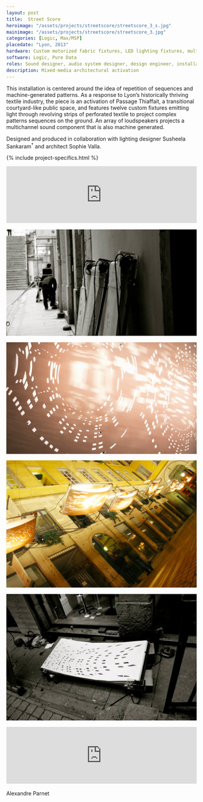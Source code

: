```yaml
---
layout: post
title:  Street Score
heroimage: "/assets/projects/streetscore/streetscore_3_s.jpg"
mainimage: "/assets/projects/streetscore/streetscore_3.jpg"
categories: [Logic, Max/MSP]
placedate: "Lyon, 2013"
hardware: Custom motorized fabric fixtures, LED lighting fixtures, multichannel audio system, computer
software: Logic, Pure Data
roles: Sound designer, audio system designer, design engineer, installation coordinator
description: Mixed-media architectural activation
---
```


<div class="project-narrative">
<p>This installation is centered around the idea of repetition of sequences and machine-generated patterns. As a response to Lyon’s historically thriving textile industry, the piece is an activation of Passage Thiaffait, a transitional courtyard-like public space, and features twelve custom fixtures emitting light through revolving strips of perforated textile to project complex patterns sequences on the ground. An array of loudspeakers projects a multichannel sound component that is also machine generated.</p>

<p>Designed and produced in collaboration with lighting designer Susheela Sankaram<sup>†</sup> and architect Sophie Valla.</p>
</div>

{% include project-specifics.html %}

<div class="project-media">
<iframe width="100%" scrolling="no" frameborder="no" allow="autoplay" src="https://w.soundcloud.com/player/?url=https%3A//api.soundcloud.com/tracks/126324397&color=%23ff5500&auto_play=false&hide_related=false&show_comments=true&show_user=true&show_reposts=false&show_teaser=true&visual=true"></iframe>

<p><img src="/assets/projects/streetscore/streetscore_1.jpg"></p>
<p><img src="/assets/projects/streetscore/streetscore_2.jpg"></p>
<p><img src="/assets/projects/streetscore/streetscore_4.jpg"></p>
<p><img src="/assets/projects/streetscore/streetscore_5.jpg"></p>

<div class="video-container"><iframe width="100%" src="https://www.youtube.com/embed/kH1-xGra9RM" frameborder="0" allow="accelerometer; autoplay; encrypted-media; gyroscope; picture-in-picture" allowfullscreen></iframe></div>
<p class="inline-descr">Alexandre Parnet</p>
</div>